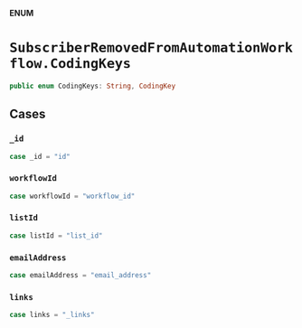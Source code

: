 **ENUM**

# `SubscriberRemovedFromAutomationWorkflow.CodingKeys`

```swift
public enum CodingKeys: String, CodingKey
```

## Cases
### `_id`

```swift
case _id = "id"
```

### `workflowId`

```swift
case workflowId = "workflow_id"
```

### `listId`

```swift
case listId = "list_id"
```

### `emailAddress`

```swift
case emailAddress = "email_address"
```

### `links`

```swift
case links = "_links"
```
